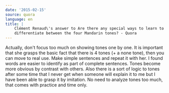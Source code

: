 ```yaml
---
date: '2015-02-15'
source: quora
language: en
title: |
    Clément Renaud\'s answer to Are there any special ways to learn to
    differentiate between the four Mandarin tones? - Quora
---
```


Actually, don\'t focus too much on showing tones one by one. It is
important that she grasps the basic fact that there is 4 tones (+ a none
tone), then you can move to real use. Make simple sentences and repeat
it with her. I found words are easier to identify as part of complete
sentences. Tones become more obvious by contrast with others. Also there
is a sort of logic to tones after some time that I never get when
someone will explain it to me but I have been able to grasp it by
imitation. No need to analyze tones too much, that comes with practice
and time only.
